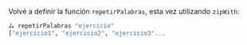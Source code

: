 Volvé a definir la función `repetirPalabras`, esta vez utilizando `zipWith`: 


```haskell
ム repetirPalabras "ejercicio" 
["ejercicio1", "ejercicio2", "ejercicio3"...
```

